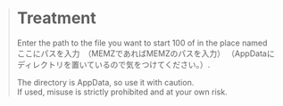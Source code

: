 > # Treatment
> Enter the path to the file you want to start 100 of in the place named ここにパスを入力　（MEMZであればMEMZのパスを入力） （AppDataにディレクトリを置いているので気をつけてください。）. 
> 
> The directory is AppData, so use it with caution.<br>
> If used, misuse is strictly prohibited and at your own risk.

